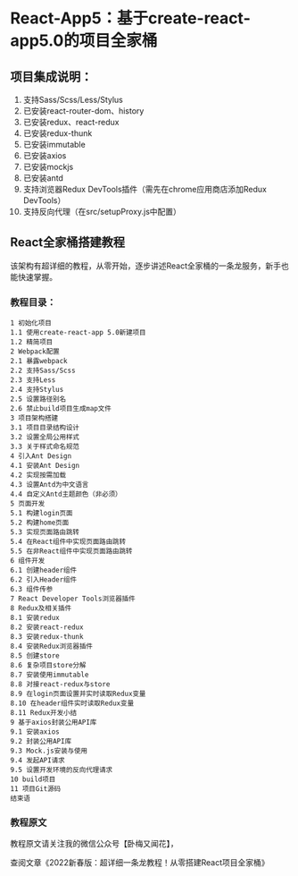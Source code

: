 # React-App5：基于create-react-app5.0的项目全家桶


## 项目集成说明：

1. 支持Sass/Scss/Less/Stylus
2. 已安装react-router-dom、history
3. 已安装redux、react-redux
4. 已安装redux-thunk
5. 已安装immutable
6. 已安装axios
7. 已安装mockjs
8. 已安装antd
9. 支持浏览器Redux DevTools插件（需先在chrome应用商店添加Redux DevTools）
10. 支持反向代理（在src/setupProxy.js中配置）


## React全家桶搭建教程

该架构有超详细的教程，从零开始，逐步讲述React全家桶的一条龙服务，新手也能快速掌握。

### 教程目录：

```
1 初始化项目
1.1 使用create-react-app 5.0新建项目
1.2 精简项目
2 Webpack配置
2.1 暴露webpack
2.2 支持Sass/Scss
2.3 支持Less
2.4 支持Stylus
2.5 设置路径别名
2.6 禁止build项目生成map文件
3 项目架构搭建
3.1 项目目录结构设计
3.2 设置全局公用样式
3.3 关于样式命名规范
4 引入Ant Design
4.1 安装Ant Design
4.2 实现按需加载
4.3 设置Antd为中文语言
4.4 自定义Antd主题颜色（非必须）
5 页面开发
5.1 构建login页面
5.2 构建home页面
5.3 实现页面路由跳转
5.4 在React组件中实现页面路由跳转
5.5 在非React组件中实现页面路由跳转
6 组件开发
6.1 创建header组件
6.2 引入Header组件
6.3 组件传参
7 React Developer Tools浏览器插件
8 Redux及相关插件
8.1 安装redux
8.2 安装react-redux
8.3 安装redux-thunk
8.4 安装Redux浏览器插件
8.5 创建store
8.6 复杂项目store分解
8.7 安装使用immutable
8.8 对接react-redux与store
8.9 在login页面设置并实时读取Redux变量
8.10 在header组件实时读取Redux变量
8.11 Redux开发小结
9 基于axios封装公用API库
9.1 安装axios
9.2 封装公用API库
9.3 Mock.js安装与使用
9.4 发起API请求
9.5 设置开发环境的反向代理请求
10 build项目
11 项目Git源码
结束语
```

### 教程原文

教程原文请关注我的微信公众号【卧梅又闻花】，

查阅文章《2022新春版：超详细一条龙教程！从零搭建React项目全家桶》
